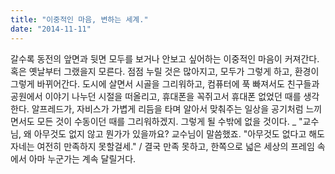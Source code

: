 ```yaml
---
title: "이중적인 마음, 변하는 세계."
date: "2014-11-11"
---
```


갈수록 동전의 앞면과 뒷면 모두를 보거나 안보고 싶어하는 이중적인 마음이 커져간다. 혹은 옛날부터 그랬을지 모른다. 점점 누릴 것은 많아지고, 모두가 그렇게 하고, 환경이 그렇게 바뀌어간다. 도시에 살면서 시골을 그리워하고, 컴퓨터에 푹 빠져서도 친구들과 공원에서 이야기 나누던 시절을 떠올리고, 휴대폰을 꼭쥐고서 휴대폰 없었던 때를 생각한다. 알프레드가, 자비스가 가볍게 리듬을 타며 알아서 맞춰주는 일상을 공기처럼 느끼면서도 모든 것이 수동이던 때를 그리워하겠지. 그렇게 될 수밖에 없을 것이다. \_ "교수님, 왜 아무것도 없지 않고 뭔가가 있을까요? 교수님이 말씀했죠. "아무것도 없다고 해도 자네는 여전히 만족하지 못할걸세." / 결국 만족 못하고, 한쪽으로 넓은 세상의 프레임 속에서 아마 누군가는 계속 달릴거다.
